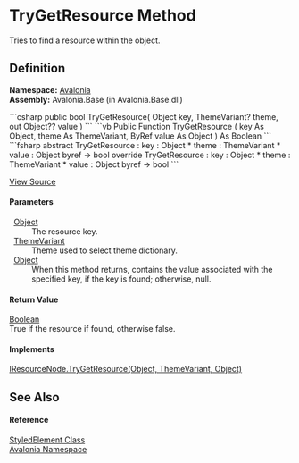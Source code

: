 # TryGetResource Method


Tries to find a resource within the object.



## Definition
**Namespace:** <a href="N_Avalonia">Avalonia</a>  
**Assembly:** Avalonia.Base (in Avalonia.Base.dll)

<Tabs groupId="api-code-preview">
<TabItem value="csharp" label="C#">
```csharp
public bool TryGetResource(
	Object key,
	ThemeVariant? theme,
	out Object?? value
)
```
</TabItem>
<TabItem value="vb" label="VB">
```vb
Public Function TryGetResource ( 
	key As Object,
	theme As ThemeVariant,
	<OutAttribute> ByRef value As Object
) As Boolean
```
</TabItem>
<TabItem value="fsharp" label="F#">
```fsharp
abstract TryGetResource : 
        key : Object * 
        theme : ThemeVariant * 
        value : Object byref -> bool 
override TryGetResource : 
        key : Object * 
        theme : ThemeVariant * 
        value : Object byref -> bool 
```
</TabItem>
</Tabs>



<a href="https://github.com/AvaloniaUI/Avalonia/tree/master/src/Avalonia.Base/StyledElement.cs#L444" title="View the source code">View Source</a>



#### Parameters
<dl><dt>  <a href="https://learn.microsoft.com/dotnet/api/system.object" target="_blank" rel="noopener noreferrer">Object</a></dt><dd>The resource key.</dd><dt>  <a href="T_Avalonia_Styling_ThemeVariant">ThemeVariant</a></dt><dd>Theme used to select theme dictionary.</dd><dt>  <a href="https://learn.microsoft.com/dotnet/api/system.object" target="_blank" rel="noopener noreferrer">Object</a></dt><dd>When this method returns, contains the value associated with the specified key, if the key is found; otherwise, null.</dd></dl>

#### Return Value
<a href="https://learn.microsoft.com/dotnet/api/system.boolean" target="_blank" rel="noopener noreferrer">Boolean</a>  
True if the resource if found, otherwise false.

#### Implements
<a href="M_Avalonia_Controls_IResourceNode_TryGetResource">IResourceNode.TryGetResource(Object, ThemeVariant, Object)</a>  


## See Also


#### Reference
<a href="T_Avalonia_StyledElement">StyledElement Class</a>  
<a href="N_Avalonia">Avalonia Namespace</a>  

